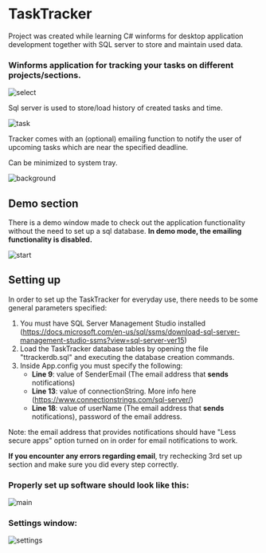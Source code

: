 # TaskTracker

Project was created while learning C# winforms for desktop application development together with SQL server to store and maintain used data.

### Winforms application for tracking your tasks on different projects/sections.



![select](https://github.com/jusadocode/TaskTracker/assets/77744027/26f63e7f-d5ba-452d-af67-f0f1f9beac41)



Sql server is used to store/load history of created tasks and time.

![task](https://github.com/jusadocode/TaskTracker/assets/77744027/fb827d35-53ff-49c6-8f03-63a944c025d9)

Tracker comes with an (optional) emailing function to notify the user of upcoming tasks which are near the specified deadline.





Can be minimized to system tray.

   ![background](https://github.com/jusadocode/TaskTracker/assets/77744027/48707717-f867-4002-81f1-3f1fe9ca8872)

   


## Demo section
There is a demo window made to check out the application functionality without the need to set up a sql database.
<b>In demo mode, the emailing functionality is disabled.</b>

![start](https://github.com/jusadocode/TaskTracker/assets/77744027/73eb451e-0c6e-4366-b0e4-098681caa354)





## Setting up
In order to set up the TaskTracker for everyday use, there needs to be some general parameters specified:
1. You must have SQL Server Management Studio installed (https://docs.microsoft.com/en-us/sql/ssms/download-sql-server-management-studio-ssms?view=sql-server-ver15)
2. Load the TaskTracker database tables by opening the file "ttrackerdb.sql" and executing the database creation commands.
3. Inside App.config you must specify the following:
   - <b>Line 9</b>: value of SenderEmail (The email address that <b>sends</b> notifications)
   - <b>Line 13</b>: value of connectionString. More info here (https://www.connectionstrings.com/sql-server/)
   - <b>Line 18</b>: value of userName (The email address that <b>sends</b> notifications), password of the email address.

   
   
Note: the email address that provides notifications should have "Less secure apps" option turned on in order for email notifications to work.

<b>If you encounter any errors regarding email</b>, try rechecking 3rd set up section and make sure you did every step correctly. 



### Properly set up software should look like this:
   
![main](https://github.com/jusadocode/TaskTracker/assets/77744027/9bd12093-cd6f-4a90-bc27-3b01c79ec907)



### Settings window:



![settings](https://github.com/jusadocode/TaskTracker/assets/77744027/08e72aa3-2b85-44c4-a34d-db8565d1b0d5)




